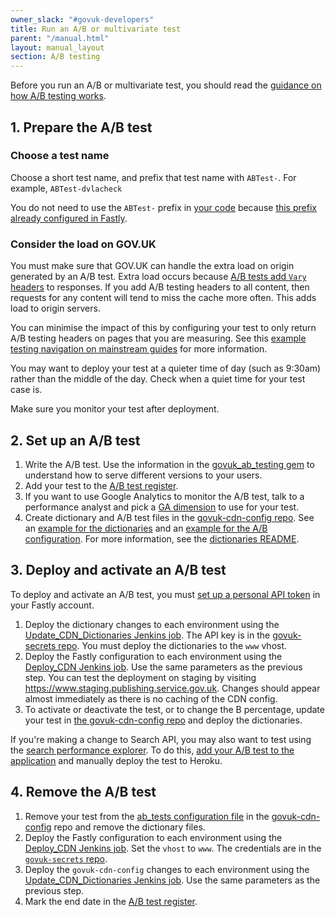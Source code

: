```yaml
---
owner_slack: "#govuk-developers"
title: Run an A/B or multivariate test
parent: "/manual.html"
layout: manual_layout
section: A/B testing
---
```


Before you run an A/B or multivariate test, you should read the [guidance on how A/B testing works](/manual/ab-testing.html).

## 1. Prepare the A/B test

### Choose a test name

Choose a short test name, and prefix that test name with `ABTest-`. For example, `ABTest-dvlacheck`

You do not need to use the `ABTest-` prefix in [your code](https://github.com/alphagov/collections/blob/54dd7d22567ec932a16c262387ae609e9cc47aae/app/controllers/concerns/taxon_pages_testable.rb#L25) because [this prefix already configured in Fastly](https://github.com/alphagov/govuk-cdn-config/blob/955dd25e6443a8fd7142cebdb60d7bee43a067b7/vcl_templates/www.vcl.erb#L348).

### Consider the load on GOV.UK

You must make sure that GOV.UK can handle the extra load
on origin generated by an A/B test.  Extra load occurs because [A/B tests add `Vary` headers](https://github.com/alphagov/govuk_ab_testing/blob/8284cb2b2e7d504e412bd9184ddd43f874dd9b7c/lib/govuk_ab_testing/requested_variant.rb#L59)
to responses. If you add A/B testing headers to all content, then requests for any
content will tend to miss the cache more often.  This adds load to origin servers.

You can minimise the impact of this by configuring your test to only return A/B
testing headers on pages that you are measuring. See this [example testing navigation on mainstream guides](https://github.com/alphagov/government-frontend/blob/9ba288dd809a2246ec349c708f693ba306c69e7e/app/controllers/concerns/guide_nav_ab_testable.rb#L36) for more information.

You may want to deploy your test at a quieter time of day (such as 9:30am) rather than the middle of the day. Check when a quiet time for your test case is.

Make sure you monitor your test after deployment.

## 2. Set up an A/B test

1. Write the A/B test. Use the information in the [govuk_ab_testing gem][govuk_ab_testing] to understand how to serve different versions to your users.
1. Add your test to the [A/B test register][register].
1. If you want to use Google Analytics to monitor the A/B test, talk to a performance analyst and pick a [GA dimension][analytics-dimensions] to use for your test.
1. Create dictionary and A/B test files in the [govuk-cdn-config repo][govuk-cdn-config]. See an [example for the dictionaries][dictionary-config-example] and an [example for the A/B configuration][cdn-config-example]. For more information, see the [dictionaries README][dictionaries-readme].

## 3. Deploy and activate an A/B test

To deploy and activate an A/B test, you must [set up a personal API token](https://docs.publishing.service.gov.uk/manual/cdn.html#deploying-fastly) in your Fastly account.

1. Deploy the dictionary changes to each environment using the [Update_CDN_Dictionaries Jenkins job][update-cdn-dictionaries]. The API key is in the [govuk-secrets repo][govuk-secrets-fastly]. You must deploy the dictionaries to the `www` vhost.
1. Deploy the Fastly configuration to each environment using the [Deploy_CDN Jenkins job][deploy-cdn]. Use the same parameters as the previous step. You can test the deployment on staging by visiting <https://www.staging.publishing.service.gov.uk>. Changes should appear almost immediately as there is no caching of the CDN config.
1. To activate or deactivate the test, or to change the B percentage, update your test in [the govuk-cdn-config repo][govuk-cdn-config] and deploy the dictionaries.

If you're making a change to Search API, you may also want to test using
the [search performance explorer](https://github.com/alphagov/search-performance-explorer/).
To do this, [add your A/B test to the application](https://github.com/alphagov/search-performance-explorer/commit/01e3d21ceca96951425b5ddc87116f0756411691) and manually deploy the test to Heroku.

[analytics-dimensions]: https://gov-uk.atlassian.net/wiki/display/GOVUK/Analytics+on+GOV.UK
[govuk-secrets-fastly]: https://github.com/alphagov/govuk-secrets/blob/master/pass/2ndline/fastly/2nd_line_api_token.gpg
[dictionaries-readme]: https://github.com/alphagov/govuk-cdn-config#fastly-dictionaries
[dictionary-config-example]: https://github.com/alphagov/govuk-cdn-config-secrets/commit/ba3ec923c0bb5bdf17bdaf02419ff4e049516fda
[govuk_ab_testing]: https://github.com/alphagov/govuk_ab_testing
[cdn-config-example]: https://github.com/alphagov/fastly-configure/pull/29/files

## 4. Remove the A/B test

1. Remove your test from the [ab_tests configuration file][configuration-file] in the [govuk-cdn-config][govuk-cdn-config] repo and remove the dictionary files.
1. Deploy the Fastly configuration to each environment using the [Deploy_CDN Jenkins job][deploy-cdn]. Set the `vhost` to `www`. The credentials are in the [`govuk-secrets` repo](https://github.com/alphagov/govuk-secrets).
1. Deploy the `govuk-cdn-config` changes to each environment using the [Update_CDN_Dictionaries Jenkins job][update-cdn-dictionaries]. Use the same parameters as the previous step.
1. Mark the end date in the [A/B test register][register].

[govuk-cdn-config]: https://github.com/alphagov/govuk-cdn-config
[configuration-file]: https://github.com/alphagov/govuk-cdn-config/blob/master/ab_tests/ab_tests.yaml
[update-cdn-dictionaries]: https://deploy.blue.staging.govuk.digital/job/Update_CDN_Dictionaries/
[deploy-cdn]: https://deploy.blue.staging.govuk.digital/job/Deploy_CDN/
[register]: https://docs.google.com/spreadsheets/d/1voQzdoGAFO9Tnvl7Xq4ahLEAyGtkeAtvTC26SxEP6rE/edit
